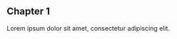 [metadata:chapter]:- "Chapter 1"
[metadata:author]:- "Harry Maynard"

## Chapter 1

Lorem ipsum dolor sit amet, consectetur adipiscing elit.
